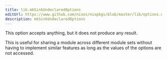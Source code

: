 ```yaml
---
title: lib.mkSinkUndeclaredOptions
editUrl: https://www.github.com/nixos/nixpkgs/blob/master/lib/options.nix#L221C29
description: mkSinkUndeclaredOptions
---
```


This option accepts anything, but it does not produce any result.

This is useful for sharing a module across different module sets
without having to implement similar features as long as the
values of the options are not accessed.
